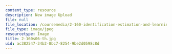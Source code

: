 ```yaml
---
content_type: resource
description: New image Upload
file: null
file_location: /coursemedia/2-160-identification-estimation-and-learning-spring-2006/ac38254734b28bc782549be2d0598c8d_2-160s06-th.jpg
file_type: image/jpeg
resourcetype: Image
title: 2-160s06-th.jpg
uid: ac382547-34b2-8bc7-8254-9be2d0598c8d
---
```

